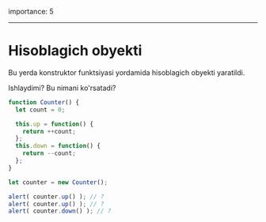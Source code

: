 importance: 5

---

# Hisoblagich obyekti

Bu yerda konstruktor funktsiyasi yordamida hisoblagich obyekti yaratildi.

Ishlaydimi? Bu nimani ko'rsatadi?

```js
function Counter() {
  let count = 0;

  this.up = function() {
    return ++count;
  };
  this.down = function() {
    return --count;
  };
}

let counter = new Counter();

alert( counter.up() ); // ?
alert( counter.up() ); // ?
alert( counter.down() ); // ?
```

